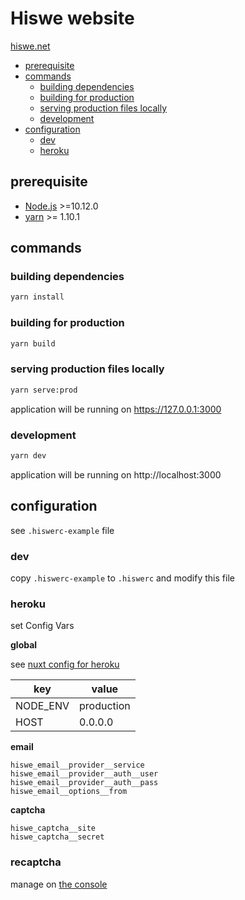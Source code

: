 # Hiswe website

[hiswe.net](http://hiswe.net)

<!-- START doctoc generated TOC please keep comment here to allow auto update -->
<!-- DON'T EDIT THIS SECTION, INSTEAD RE-RUN doctoc TO UPDATE -->

- [prerequisite](#prerequisite)
- [commands](#commands)
  - [building dependencies](#building-dependencies)
  - [building for production](#building-for-production)
  - [serving production files locally](#serving-production-files-locally)
  - [development](#development)
- [configuration](#configuration)
  - [dev](#dev)
  - [heroku](#heroku)

<!-- END doctoc generated TOC please keep comment here to allow auto update -->

## prerequisite

- [Node.js](https://nodejs.org/en/) >=10.12.0
- [yarn](https://yarnpkg.com/lang/en/) >= 1.10.1

## commands

### building dependencies

```sh
yarn install
```

### building for production

```sh
yarn build
```

### serving production files locally

```sh
yarn serve:prod
```

application will be running on https://127.0.0.1:3000

### development

```sh
yarn dev
```

application will be running on http://localhost:3000

## configuration

see `.hiswerc-example` file

### dev

copy `.hiswerc-example` to `.hiswerc` and modify this file

### heroku

set Config Vars

**global**

see [nuxt config for heroku](https://nuxtjs.org/faq/heroku-deployment)

| key      | value      |
| -------- | ---------- |
| NODE_ENV | production |
| HOST     | 0.0.0.0    |

**email**

```
hiswe_email__provider__service
hiswe_email__provider__auth__user
hiswe_email__provider__auth__pass
hiswe_email__options__from
```

**captcha**

```
hiswe_captcha__site
hiswe_captcha__secret
```

### recaptcha

manage on [the console](https://www.google.com/recaptcha/admin#list)

